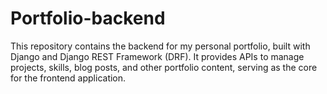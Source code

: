 # Portfolio-backend
This repository contains the backend for my personal portfolio, built with Django and Django REST Framework (DRF). It provides APIs to manage projects, skills, blog posts, and other portfolio content, serving as the core for the frontend application.
